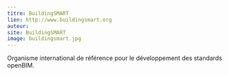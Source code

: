 ```yaml
---
titre: BuildingSMART
lien: http://www.buildingsmart.org
auteur: 
site: BuildingSMART
image: buildingsmart.jpg
---
```


Organisme international de référence pour le développement des standards openBIM.